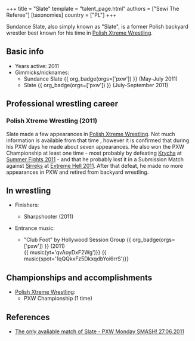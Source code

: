 +++
title = "Slate"
template = "talent_page.html"
authors = ["Sewi The Referee"]
[taxonomies]
country = ["PL"]
+++

Sundance Slate, also simply known as "Slate", is a former Polish backyard wrestler best known for his time in [Polish Xtreme Wrestling](@/o/pxw.md).

## Basic info

* Years active: 2011
* Gimmicks/nicknames:
  - Sundance Slate {{ org_badge(orgs=['pxw']) }} (May-July 2011)
  - Slate {{ org_badge(orgs=['pxw']) }} (July-September 2011)

## Professional wrestling career

### Polish Xtreme Wrestling (2011)

Slate made a few appearances in [Polish Xtreme Wrestling](@/o/pxw.md). Not much information is available from that time , however it is confirmed that during his PXW days he made about seven appearances. He also won the PXW Championship at least one time - most probably by defeating [Krycha](@/w/krycha.md) at [Summer Fights 2011](@/e/pxw/2011-08-20-pxw-summer-fights-2011.md) - and that he probably lost it in a Submission Match against [Sirreks](@/w/sirreks.md) at [Extreme Hell 2011](@/e/pxw/2011-09-24-pxw-extreme-hell-2011.md). After that defeat, he made no more appearances in PXW and retired from backyard wrestling.

## In wrestling

* Finishers:
  - Sharpshooter (2011)

* Entrance music:
  - "Club Foot" by Hollywood Session Group
 {{ org_badge(orgs=['pxw']) }} (2011) <br>
 {{ music(yt='qvAoyDxF2Wg')}}
 {{ music(spot='1qQQkxFz5DkxqdbYoi6rrS')}}

## Championships and accomplishments

* [Polish Xtreme Wrestling](@/o/pxw.md):
  - PXW Championship (1 time)

## References

* [The only avaliable match of Slate - PXW Monday SMASH! 27.06.2011](https://www.youtube.com/watch?v=UlOJRHOJjBY)
